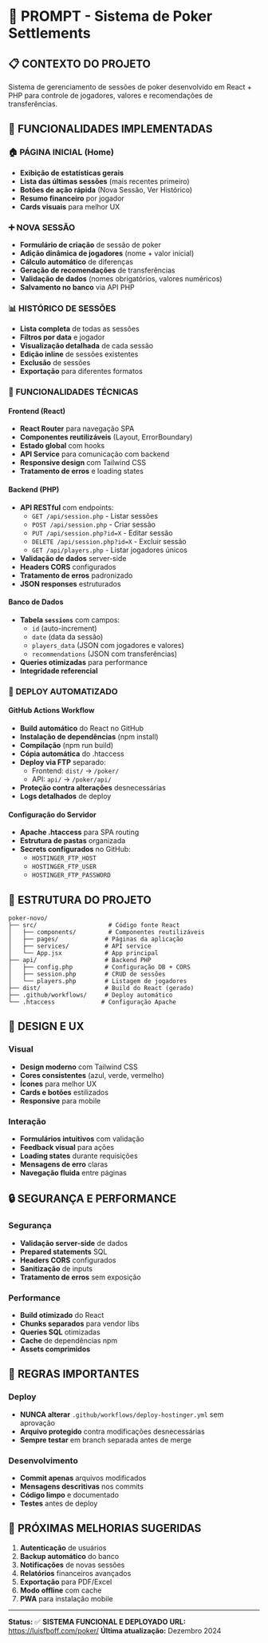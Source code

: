 # 🚀 PROMPT - Sistema de Poker Settlements

## 📋 CONTEXTO DO PROJETO
Sistema de gerenciamento de sessões de poker desenvolvido em React + PHP para controle de jogadores, valores e recomendações de transferências.

## 🎯 FUNCIONALIDADES IMPLEMENTADAS

### 🏠 **PÁGINA INICIAL (Home)**
- **Exibição de estatísticas gerais**
- **Lista das últimas sessões** (mais recentes primeiro)
- **Botões de ação rápida** (Nova Sessão, Ver Histórico)
- **Resumo financeiro** por jogador
- **Cards visuais** para melhor UX

### ➕ **NOVA SESSÃO**
- **Formulário de criação** de sessão de poker
- **Adição dinâmica de jogadores** (nome + valor inicial)
- **Cálculo automático** de diferenças
- **Geração de recomendações** de transferências
- **Validação de dados** (nomes obrigatórios, valores numéricos)
- **Salvamento no banco** via API PHP

### 📊 **HISTÓRICO DE SESSÕES**
- **Lista completa** de todas as sessões
- **Filtros por data** e jogador
- **Visualização detalhada** de cada sessão
- **Edição inline** de sessões existentes
- **Exclusão** de sessões
- **Exportação** para diferentes formatos

### 🔧 **FUNCIONALIDADES TÉCNICAS**

#### **Frontend (React)**
- **React Router** para navegação SPA
- **Componentes reutilizáveis** (Layout, ErrorBoundary)
- **Estado global** com hooks
- **API Service** para comunicação com backend
- **Responsive design** com Tailwind CSS
- **Tratamento de erros** e loading states

#### **Backend (PHP)**
- **API RESTful** com endpoints:
  - `GET /api/session.php` - Listar sessões
  - `POST /api/session.php` - Criar sessão
  - `PUT /api/session.php?id=X` - Editar sessão
  - `DELETE /api/session.php?id=X` - Excluir sessão
  - `GET /api/players.php` - Listar jogadores únicos
- **Validação de dados** server-side
- **Headers CORS** configurados
- **Tratamento de erros** padronizado
- **JSON responses** estruturados

#### **Banco de Dados**
- **Tabela `sessions`** com campos:
  - `id` (auto-increment)
  - `date` (data da sessão)
  - `players_data` (JSON com jogadores e valores)
  - `recommendations` (JSON com transferências)
- **Queries otimizadas** para performance
- **Integridade referencial**

### 🚀 **DEPLOY AUTOMATIZADO**

#### **GitHub Actions Workflow**
- **Build automático** do React no GitHub
- **Instalação de dependências** (npm install)
- **Compilação** (npm run build)
- **Cópia automática** do .htaccess
- **Deploy via FTP** separado:
  - Frontend: `dist/` → `/poker/`
  - API: `api/` → `/poker/api/`
- **Proteção contra alterações** desnecessárias
- **Logs detalhados** de deploy

#### **Configuração do Servidor**
- **Apache .htaccess** para SPA routing
- **Estrutura de pastas** organizada
- **Secrets configurados** no GitHub:
  - `HOSTINGER_FTP_HOST`
  - `HOSTINGER_FTP_USER`
  - `HOSTINGER_FTP_PASSWORD`

## 📁 **ESTRUTURA DO PROJETO**

```
poker-novo/
├── src/                    # Código fonte React
│   ├── components/         # Componentes reutilizáveis
│   ├── pages/             # Páginas da aplicação
│   ├── services/          # API service
│   └── App.jsx            # App principal
├── api/                   # Backend PHP
│   ├── config.php         # Configuração DB + CORS
│   ├── session.php        # CRUD de sessões
│   └── players.php        # Listagem de jogadores
├── dist/                  # Build do React (gerado)
├── .github/workflows/     # Deploy automático
└── .htaccess             # Configuração Apache
```

## 🎨 **DESIGN E UX**

### **Visual**
- **Design moderno** com Tailwind CSS
- **Cores consistentes** (azul, verde, vermelho)
- **Ícones** para melhor UX
- **Cards e botões** estilizados
- **Responsive** para mobile

### **Interação**
- **Formulários intuitivos** com validação
- **Feedback visual** para ações
- **Loading states** durante requisições
- **Mensagens de erro** claras
- **Navegação fluida** entre páginas

## 🔒 **SEGURANÇA E PERFORMANCE**

### **Segurança**
- **Validação server-side** de dados
- **Prepared statements** SQL
- **Headers CORS** configurados
- **Sanitização** de inputs
- **Tratamento de erros** sem exposição

### **Performance**
- **Build otimizado** do React
- **Chunks separados** para vendor libs
- **Queries SQL** otimizadas
- **Cache** de dependências npm
- **Assets comprimidos**

## 🚨 **REGRAS IMPORTANTES**

### **Deploy**
- **NUNCA alterar** `.github/workflows/deploy-hostinger.yml` sem aprovação
- **Arquivo protegido** contra modificações desnecessárias
- **Sempre testar** em branch separada antes de merge

### **Desenvolvimento**
- **Commit apenas** arquivos modificados
- **Mensagens descritivas** nos commits
- **Código limpo** e documentado
- **Testes** antes de deploy

## 📝 **PRÓXIMAS MELHORIAS SUGERIDAS**

1. **Autenticação** de usuários
2. **Backup automático** do banco
3. **Notificações** de novas sessões
4. **Relatórios** financeiros avançados
5. **Exportação** para PDF/Excel
6. **Modo offline** com cache
7. **PWA** para instalação mobile

---

**Status:** ✅ **SISTEMA FUNCIONAL E DEPLOYADO**
**URL:** https://luisfboff.com/poker/
**Última atualização:** Dezembro 2024
